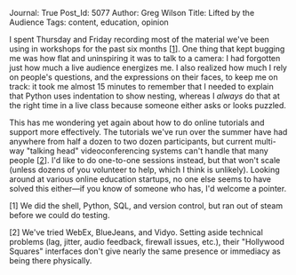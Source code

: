Journal: True
Post_Id: 5077
Author: Greg Wilson
Title: Lifted by the Audience
Tags: content, education, opinion

<p>I spent Thursday and Friday recording most of the material we've been using in workshops for the past six months [<a href="#1">1</a>]. One thing that kept bugging me was how flat and uninspiring it was to talk to a camera: I had forgotten just how much a live audience energizes me. I also realized how much I rely on people's questions, and the expressions on their faces, to keep me on track: it took me almost 15 minutes to remember that I needed to explain that Python uses indentation to show nesting, whereas I <em>always</em> do that at the right time in a live class because someone either asks or looks puzzled.</p>
<p>This has me wondering yet again about how to do online tutorials and support more effectively. The tutorials we've run over the summer have had anywhere from half a dozen to two dozen participants, but current multi-way "talking head" videoconferencing systems can't handle that many people [<a href="#2">2</a>]. I'd like to do one-to-one sessions instead, but that won't scale (unless dozens of you volunteer to help, which I think is unlikely). Looking around at various online education startups, no one else seems to have solved this either&mdash;if you know of someone who has, I'd welcome a pointer.</p>
<p>[<a id="1">1</a>] We did the shell, Python, SQL, and version control, but ran out of steam before we could do testing.</p>
<p>[<a id="2">2</a>] We've tried WebEx, BlueJeans, and Vidyo. Setting aside technical problems (lag, jitter, audio feedback, firewall issues, etc.), their "Hollywood Squares" interfaces don't give nearly the same presence or immediacy as being there physically.</p>
